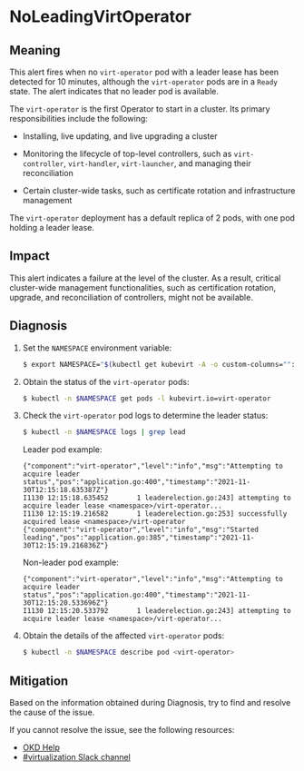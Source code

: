 # NoLeadingVirtOperator

## Meaning

This alert fires when no `virt-operator` pod with a leader lease has been
detected for 10 minutes, although the `virt-operator` pods are in a `Ready`
state. The alert indicates that no leader pod is available.

The `virt-operator` is the first Operator to start in a cluster. Its primary
responsibilities include the following:

- Installing, live updating, and live upgrading a cluster

- Monitoring the lifecycle of top-level controllers, such as `virt-controller`,
`virt-handler`, `virt-launcher`, and managing their reconciliation

- Certain cluster-wide tasks, such as certificate rotation and infrastructure
management

The `virt-operator` deployment has a default replica of 2 pods, with one pod
holding a leader lease.

## Impact

This alert indicates a failure at the level of the cluster. As a result,
critical cluster-wide management functionalities, such as certification
rotation, upgrade, and reconciliation of controllers, might not be available.

## Diagnosis

1. Set the `NAMESPACE` environment variable:

   ```bash
   $ export NAMESPACE="$(kubectl get kubevirt -A -o custom-columns="":.metadata.namespace)"
   ```

2. Obtain the status of the `virt-operator` pods:

   ```bash
   $ kubectl -n $NAMESPACE get pods -l kubevirt.io=virt-operator
   ```

3. Check the `virt-operator` pod logs to determine the leader status:

   ```bash
   $ kubectl -n $NAMESPACE logs | grep lead
   ```

   Leader pod example:

   ```text
   {"component":"virt-operator","level":"info","msg":"Attempting to acquire leader status","pos":"application.go:400","timestamp":"2021-11-30T12:15:18.635387Z"}
   I1130 12:15:18.635452       1 leaderelection.go:243] attempting to acquire leader lease <namespace>/virt-operator...
   I1130 12:15:19.216582       1 leaderelection.go:253] successfully acquired lease <namespace>/virt-operator
   {"component":"virt-operator","level":"info","msg":"Started leading","pos":"application.go:385","timestamp":"2021-11-30T12:15:19.216836Z"}
   ```

   Non-leader pod example:

   ```text
   {"component":"virt-operator","level":"info","msg":"Attempting to acquire leader status","pos":"application.go:400","timestamp":"2021-11-30T12:15:20.533696Z"}
   I1130 12:15:20.533792       1 leaderelection.go:243] attempting to acquire leader lease <namespace>/virt-operator...
   ```

4. Obtain the details of the affected `virt-operator` pods:

   ```bash
   $ kubectl -n $NAMESPACE describe pod <virt-operator>
   ```

## Mitigation

Based on the information obtained during Diagnosis, try to find and resolve the
cause of the issue.

<!--DS: If you cannot resolve the issue, log in to the
link:https://access.redhat.com[Customer Portal] and open a support case,
attaching the artifacts gathered during the Diagnosis procedure.-->
<!--USstart-->
If you cannot resolve the issue, see the following resources:

- [OKD Help](https://www.okd.io/help/)
- [#virtualization Slack channel](https://kubernetes.slack.com/channels/virtualization)
<!--USend-->
